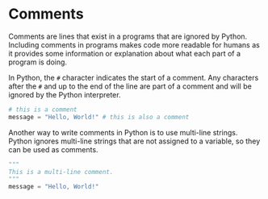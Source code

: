 # Comments

Comments are lines that exist in a programs that are ignored by Python. Including comments in programs makes code more readable for humans as it provides some information or explanation about what each part of a program is doing.

In Python, the `#` character indicates the start of a comment. Any characters after the `#` and up to the end of the line are part of a comment and will be ignored by the Python interpreter.

```py
# this is a comment
message = "Hello, World!" # this is also a comment
```

Another way to write comments in Python is to use multi-line strings. Python ignores multi-line strings that are not assigned to a variable, so they can be used as comments.

```py
"""
This is a multi-line comment.
"""
message = "Hello, World!"
```

